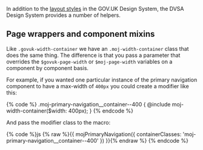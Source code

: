 In addition to the [layout styles](https://design-system.service.gov.uk/styles/layout) in the GOV.UK Design System, the DVSA Design System provides a number of helpers.

## Page wrappers and component mixins

Like `.govuk-width-container` we have an `.moj-width-container` class that does the same thing. The difference is that you pass a parameter that overrides the `$govuk-page-width` or `$moj-page-width` variables on a component by component basis.

For example, if you wanted one particular instance of the primary navigation component to have a max-width of `400px` you could create a modifier like this:

{% code %}
.moj-primary-navigation__container--400 {
  @include moj-width-container($width: 400px);
}
{% endcode %}

And pass the modifier class to the macro:

{% code %}js
{% raw %}{{ mojPrimaryNavigation({
  containerClasses: 'moj-primary-navigation__container--400'
}) }}{% endraw %}
{% endcode %}
